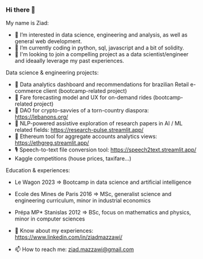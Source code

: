 ### Hi there 👋

My name is Ziad:
- 👀 I’m interested in data science, engineering and analysis, as well as general web development.
- 🔭 I’m currently coding in python, sql, javascript and a bit of solidity.
- 🧐 I'm looking to join a compelling project as a data scientist/engineer and ideaally leverage my past experiences.

Data science & engineering projects:
- 🛒 Data analytics dashboard and recommendations for brazilian Retail e-commerce client (bootcamp-related project)
- 🚕 Fare forecasting model and UX for on-demand rides (bootcamp-related project)
- 🌲 DAO for crypto-savvies of a torn-country diaspora: https://lebanons.org/
- 🧩 NLP-powered assistive exploration of research papers in AI / ML related fields: https://research-pulse.streamlit.app/
- 🧶 Ethereum tool for aggregate accounts analytics views: https://ethgreg.streamlit.app/
- 🎙️ Speech-to-text file conversion tool: https://speech2text.streamlit.app/
- Kaggle competitions (house prices, taxifare...)

Education & experiences:
- Le Wagon 2023 => Bootcamp in data science and artificial intelligence
- Ecole des Mines de Paris 2016 => MSc, generalist science and engineering curriculum, minor in industrial economics
- Prépa MP* Stanislas 2012 => BSc, focus on mathematics and physics, minor in computer sciences

- 🌱 Know about my experiences: https://www.linkedin.com/in/ziadmazzawi/
- 📫 How to reach me: ziad.mazzawi@gmail.com 

<!--
**zmazz/zmazz** is a ✨ _special_ ✨ repository because its `README.md` (this file) appears on your GitHub profile.

Here are some ideas to get you started:

- 🔭 I’m currently working on ...
- 🌱 I’m currently learning ...
- 👯 I’m looking to collaborate on ...
- 🤔 I’m looking for help with ...
- 💬 Ask me about ...
- 📫 How to reach me: ...
- 😄 Pronouns: ...
- ⚡ Fun fact: ...
-->
